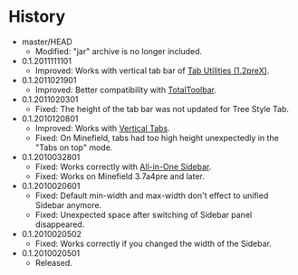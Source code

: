 # History

 - master/HEAD
   * Modified: "jar" archive is no longer included.
 - 0.1.2011111101
   * Improved: Works with vertical tab bar of [Tab Utilities (1.2preX)](https://addons.mozilla.org/firefox/addon/tab-utilities/).
 - 0.1.2011021901
   * Improved: Better compatibility with [TotalToolbar](http://totaltoolbar.mozdev.org/).
 - 0.1.2011020301
   * Fixed: The height of the tab bar was not updated for Tree Style Tab.
 - 0.1.2010120801
   * Improved: Works with [Vertical Tabs](https://addons.mozilla.org/firefox/addon/108862/).
   * Fixed: On Minefield, tabs had too high height unexpectedly in the "Tabs on top" mode.
 - 0.1.2010032801
   * Fixed: Works correctly with [All-in-One Sidebar](https://addons.mozilla.org/firefox/addon/1027).
   * Fixed: Works on Minefield 3.7a4pre and later.
 - 0.1.2010020601
   * Fixed: Default min-width and max-width don't effect to unified Sidebar anymore.
   * Fixed: Unexpected space after switching of Sidebar panel disappeared.
 - 0.1.2010020502
   * Fixed: Works correctly if you changed the width of the Sidebar.
 - 0.1.2010020501
   * Released.
